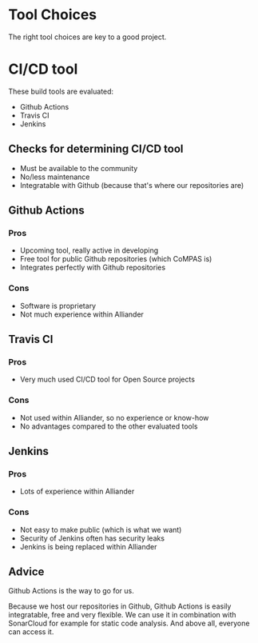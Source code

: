 # Tool Choices
The right tool choices are key to a good project.
# CI/CD tool
These build tools are evaluated:
- Github Actions
- Travis CI
- Jenkins

## Checks for determining CI/CD tool
- Must be available to the community
- No/less maintenance
- Integratable with Github (because that's where our repositories are)

## Github Actions
### Pros
- Upcoming tool, really active in developing
- Free tool for public Github repositories (which CoMPAS is)
- Integrates perfectly with Github repositories

### Cons
- Software is proprietary
- Not much experience within Alliander

## Travis CI
### Pros
- Very much used CI/CD tool for Open Source projects

### Cons
- Not used within Alliander, so no experience or know-how
- No advantages compared to the other evaluated tools

## Jenkins
### Pros
- Lots of experience within Alliander

### Cons
- Not easy to make public (which is what we want)
- Security of Jenkins often has security leaks
- Jenkins is being replaced within Alliander

## Advice
Github Actions is the way to go for us.

Because we host our repositories in Github, Github Actions is easily integratable, free and very flexible.
We can use it in combination with SonarCloud for example for static code analysis.
And above all, everyone can access it.